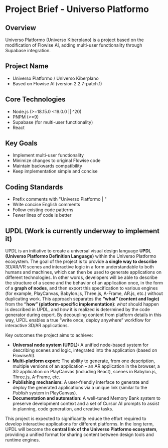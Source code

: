# Project Brief - Universo Platformo

## Overview
Universo Platformo (Universo Kiberplano) is a project based on the modification of Flowise AI, adding multi-user functionality through Supabase integration.

## Project Name
- Universo Platformo / Universo Kiberplano
- Based on Flowise AI (version 2.2.7-patch.1)

## Core Technologies
- Node.js (>=18.15.0 <19.0.0 || ^20)
- PNPM (>=9)
- Supabase (for multi-user functionality)
- React

## Key Goals
- Implement multi-user functionality
- Minimize changes to original Flowise code
- Maintain backwards compatibility
- Keep implementation simple and concise

## Coding Standards
- Prefix comments with "Universo Platformo | "
- Write concise English comments
- Follow existing code patterns
- Fewer lines of code is better

## UPDL (Work is currently underway to implement it)

UPDL is an initiative to create a universal visual design language **UPDL (Universo Platformo Definition Language)** within the Universo Platformo ecosystem. The goal of the project is to provide **a single way to describe** 3D/AR/VR scenes and interactive logic in a form understandable to both humans and machines, which can then be used to generate applications on different technologies. In other words, developers will be able to describe the structure of a scene and the behavior of an application once, in the form of a **graph of nodes**, and then export this specification to various engines (for example, PlayCanvas, Babylon.js, Three.js, A-Frame, AR.js, etc.) without duplicating work. This approach separates the **“what” (content and logic)** from the **“how” (platform-specific implementation)**: *what* should happen is described in UPDL, and *how* it is realized is determined by the code generator during export. By decoupling content from platform details in this way, UPDL enables a true “write once, deploy anywhere” workflow for interactive 3D/AR applications.

Key outcomes the project aims to achieve:  
- **Universal node system (UPDL):** A unified node-based system for describing scenes and logic, integrated into the application (based on FlowiseAI).  
- **Multi-platform export:** The ability to generate, from one description, multiple versions of an application – an AR application in the browser, a 3D application on PlayCanvas (including React), scenes in Babylon.js, Three.js, A-Frame, etc.  
- **Publishing mechanism:** A user-friendly interface to generate and deploy the generated applications via a unique link (similar to the *Publish* system in PlayCanvas).  
- **Documentation and automation:** A well-tuned Memory Bank system to preserve development context and a set of Cursor AI prompts to assist in planning, code generation, and creative tasks.

This project is expected to significantly reduce the effort required to develop interactive applications for different platforms. In the long term, UPDL will become the **central link of the Universo Platformo ecosystem**, providing a unified format for sharing content between design tools and runtime engines.
